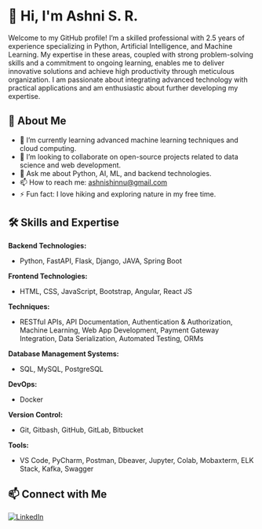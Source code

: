 # 👋 Hi, I'm Ashni S. R.

Welcome to my GitHub profile! I’m a skilled professional with 2.5 years of experience specializing in Python, Artificial Intelligence, and Machine Learning. My expertise in these areas, coupled with strong problem-solving skills and a commitment to ongoing learning, enables me to deliver innovative solutions and achieve high productivity through meticulous organization. I am passionate about integrating advanced technology with practical applications and am enthusiastic about further developing my expertise.

## 🚀 About Me

- 🌱 I’m currently learning advanced machine learning techniques and cloud computing.
- 👯 I’m looking to collaborate on open-source projects related to data science and web development.
- 💬 Ask me about Python, AI, ML, and backend technologies.
- 📫 How to reach me: [ashnishinnu@gmail.com](mailto:ashnishinnu@gmail.com)
- ⚡ Fun fact: I love hiking and exploring nature in my free time.

## 🛠️ Skills and Expertise

**Backend Technologies:**
- Python, FastAPI, Flask, Django, JAVA, Spring Boot

**Frontend Technologies:**
- HTML, CSS, JavaScript, Bootstrap, Angular, React JS

**Techniques:**
- RESTful APIs, API Documentation, Authentication & Authorization, Machine Learning, Web App Development, Payment Gateway Integration, Data Serialization, Automated Testing, ORMs

**Database Management Systems:**
- SQL, MySQL, PostgreSQL

**DevOps:**
- Docker

**Version Control:**
- Git, Gitbash, GitHub, GitLab, Bitbucket

**Tools:**
- VS Code, PyCharm, Postman, Dbeaver, Jupyter, Colab, Mobaxterm, ELK Stack, Kafka, Swagger

## 📫 Connect with Me

[![LinkedIn](https://img.shields.io/badge/-LinkedIn-0A66C2?style=flat&logo=LinkedIn&logoColor=white)](https://www.linkedin.com/in/ashni-s-r)
